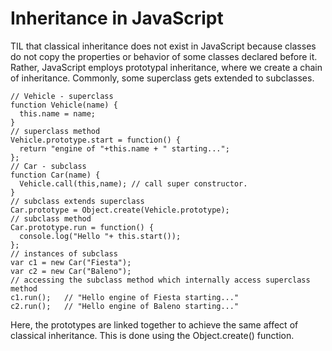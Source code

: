 # Inheritance in JavaScript

TIL that classical inheritance does not exist in JavaScript because classes do not copy the properties or behavior of some classes declared before it. Rather, JavaScript employs prototypal inheritance, where we create a chain of inheritance. Commonly, some superclass gets extended to subclasses.

```
// Vehicle - superclass
function Vehicle(name) {
  this.name = name;
}
// superclass method
Vehicle.prototype.start = function() {
  return "engine of "+this.name + " starting...";
};
// Car - subclass
function Car(name) {
  Vehicle.call(this,name); // call super constructor.
}
// subclass extends superclass
Car.prototype = Object.create(Vehicle.prototype);
// subclass method
Car.prototype.run = function() {
  console.log("Hello "+ this.start());
};
// instances of subclass
var c1 = new Car("Fiesta");
var c2 = new Car("Baleno");
// accessing the subclass method which internally access superclass method
c1.run();   // "Hello engine of Fiesta starting..."
c2.run();   // "Hello engine of Baleno starting..."
```

Here, the prototypes are linked together to achieve the same affect of classical inheritance. This is done using the Object.create() function.
